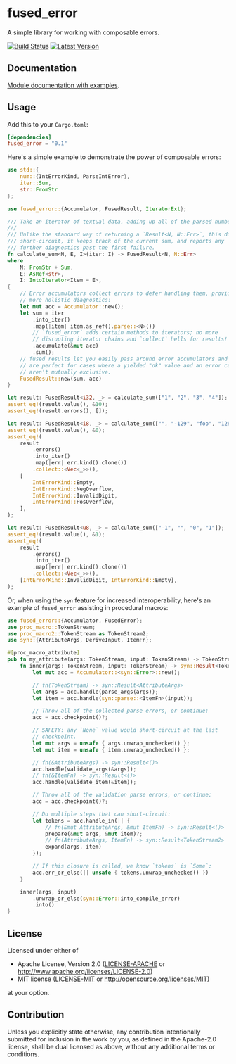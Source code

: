 # fused_error

A simple library for working with composable errors.

[![Build Status]][actions]
[![Latest Version]][crates.io]

[Build Status]: https://img.shields.io/github/workflow/status/seancroach/fused_error/ci?logo=github
[actions]: https://github.com/seancroach/fused_error/actions/workflows/ci.yml
[Latest Version]: https://img.shields.io/crates/v/fused_error?logo=rust
[crates.io]: https://crates.io/crates/fused_error

## Documentation

[Module documentation with examples](https://docs.rs/fused_error).

## Usage

Add this to your `Cargo.toml`:

```toml
[dependencies]
fused_error = "0.1"
```

Here's a simple example to demonstrate the power of composable errors:

```rust
use std::{
    num::{IntErrorKind, ParseIntError},
    iter::Sum,
    str::FromStr
};

use fused_error::{Accumulator, FusedResult, IteratorExt};

/// Take an iterator of textual data, adding up all of the parsed numbers.
///
/// Unlike the standard way of returning a `Result<N, N::Err>`, this doesn't
/// short-circuit, it keeps track of the current sum, and reports any
/// further diagnostics past the first failure.
fn calculate_sum<N, E, I>(iter: I) -> FusedResult<N, N::Err>
where
    N: FromStr + Sum,
    E: AsRef<str>,
    I: IntoIterator<Item = E>,
{
    // Error accumulators collect errors to defer handling them, providing
    // more holistic diagnostics:
    let mut acc = Accumulator::new();
    let sum = iter
        .into_iter()
        .map(|item| item.as_ref().parse::<N>())
        // `fused_error` adds certain methods to iterators; no more
        // disrupting iterator chains and `collect` hells for results!
        .accumulate(&mut acc)
        .sum();
    // fused results let you easily pass around error accumulators and
    // are perfect for cases where a yielded "ok" value and an error case
    // aren't mutually exclusive.
    FusedResult::new(sum, acc)
}

let result: FusedResult<i32, _> = calculate_sum(["1", "2", "3", "4"]);
assert_eq!(result.value(), &10);
assert_eq!(result.errors(), []);

let result: FusedResult<i8, _> = calculate_sum(["", "-129", "foo", "128"]);
assert_eq!(result.value(), &0);
assert_eq!(
    result
        .errors()
        .into_iter()
        .map(|err| err.kind().clone())
        .collect::<Vec<_>>(),
    [
        IntErrorKind::Empty,
        IntErrorKind::NegOverflow,
        IntErrorKind::InvalidDigit,
        IntErrorKind::PosOverflow,
    ],
);

let result: FusedResult<u8, _> = calculate_sum(["-1", "", "0", "1"]);
assert_eq!(result.value(), &1);
assert_eq!(
    result
        .errors()
        .into_iter()
        .map(|err| err.kind().clone())
        .collect::<Vec<_>>(),
    [IntErrorKind::InvalidDigit, IntErrorKind::Empty],
);
```

Or, when using the `syn` feature for increased interoperability, here's an
example of `fused_error` assisting in procedural macros:

```rust
use fused_error::{Accumulator, FusedError};
use proc_macro::TokenStream;
use proc_macro2::TokenStream as TokenStream2;
use syn::{AttributeArgs, DeriveInput, ItemFn};

#[proc_macro_attribute]
pub fn my_attribute(args: TokenStream, input: TokenStream) -> TokenStream {
    fn inner(args: TokenStream, input: TokenStream) -> syn::Result<TokenStream2> {
        let mut acc = Accumulator::<syn::Error>::new();

        // fn(TokenStream) -> syn::Result<AttributeArgs>
        let args = acc.handle(parse_args(args));
        let item = acc.handle(syn::parse::<ItemFn>(input));

        // Throw all of the collected parse errors, or continue:
        acc = acc.checkpoint()?;

        // SAFETY: any `None` value would short-circuit at the last
        // checkpoint.
        let mut args = unsafe { args.unwrap_unchecked() };
        let mut item = unsafe { item.unwrap_unchecked() };

        // fn(&AttributeArgs) -> syn::Result<()>
        acc.handle(validate_args(&args));
        // fn(&ItemFn) -> syn::Result<()>
        acc.handle(validate_item(&item));

        // Throw all of the validation parse errors, or continue:
        acc = acc.checkpoint()?;

        // Do multiple steps that can short-circuit:
        let tokens = acc.handle_in(|| {
            // fn(&mut AttributeArgs, &mut ItemFn) -> syn::Result<()>
            prepare(&mut args, &mut item)?;
            // fn(AttributeArgs, ItemFn) -> syn::Result<TokenStream2>
            expand(args, item)
        });

        // If this closure is called, we know `tokens` is `Some`:
        acc.err_or_else(|| unsafe { tokens.unwrap_unchecked() })
    }

    inner(args, input)
        .unwrap_or_else(syn::Error::into_compile_error)
        .into()
}
```

## License

Licensed under either of

- Apache License, Version 2.0
  ([LICENSE-APACHE](LICENSE-APACHE) or http://www.apache.org/licenses/LICENSE-2.0)
- MIT license
  ([LICENSE-MIT](LICENSE-MIT) or http://opensource.org/licenses/MIT)

at your option.

## Contribution

Unless you explicitly state otherwise, any contribution intentionally submitted for inclusion in the
work by you, as defined in the Apache-2.0 license, shall be dual licensed as above, without any
additional terms or conditions.
